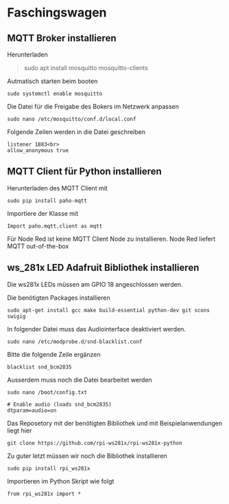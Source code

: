 # Faschingswagen

## MQTT Broker installieren
Herunterladen
> sudo apt install mosquitto mosquitto-clients

Autmatisch starten beim booten
```
sudo systemctl enable mosquitto
```
Die Datei für die Freigabe des Bokers im Netzwerk anpassen
```
sudo nano /etc/mosquitto/conf.d/local.conf
```
Folgende Zeilen werden in die Datei geschreiben
```
listener 1883<br>
allow_anonymous true
```
## MQTT Client für Python installieren

Herunterladen des MQTT Client mit
```
sudo pip install paho-mqtt
```
Importiere der Klasse mit
```
Import paho.mqtt.client as mqtt
```

Für Node Red ist keine MQTT Client Node zu installieren. Node Red liefert MQTT out-of-the-box

## ws_281x LED Adafruit Bibliothek installieren

Die ws281x LEDs müssen am GPIO 18 angeschlossen werden.

Die benötigten Packages installieren
```
sudo apt-get install gcc make build-essential python-dev git scons swigig
```
In folgender Datei muss das Audiointerface deaktiviert werden.
```
sudo nano /etc/modprobe.d/snd-blacklist.conf
```
Bitte die folgende Zeile ergänzen
```
blacklist snd_bcm2835
```
Ausserdem muss noch die Datei bearbeitet werden
```
sudo nano /boot/config.txt
```
```
# Enable audio (loads snd_bcm2835)
dtparam=audio=on
```
Das Reposetory mit der benötigten Bibliothek und mit Beispielanwendungen liegt hier
```
git clone https://github.com/rpi-ws281x/rpi-ws281x-python
```
Zu guter letzt müssen wir noch die Bibliothek installieren
```
sudo pip install rpi_ws281x
```
Importieren im Python Skript wie folgt
```
from rpi_ws281x import *
```